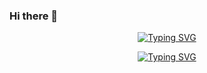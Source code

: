 ### Hi there 👋
<p align="center">
  <a href="https://github.com/LuisIannelloDev">
   <a href="https://git.io/typing-svg"><img src="https://readme-typing-svg.demolab.com?font=Fira+Code&pause=1000&color=F71111&random=false&width=435&lines=Luis+Iannello" alt="Typing SVG" /></a>
</p>

<p align="center">
  <!-- Typing SVG by DenverCoder1 - https://github.com/DenverCoder1/readme-typing-svg -->
  <a href="https://github.com/LuisIannelloDev/readme-typing-svg">
    <a href="https://git.io/typing-svg"><img src="https://readme-typing-svg.demolab.com?font=Fira+Code&pause=1000&color=58F705&random=false&width=435&lines=Full+Stack+Developer+in+Process" alt="Typing SVG" /></a>
</p>
